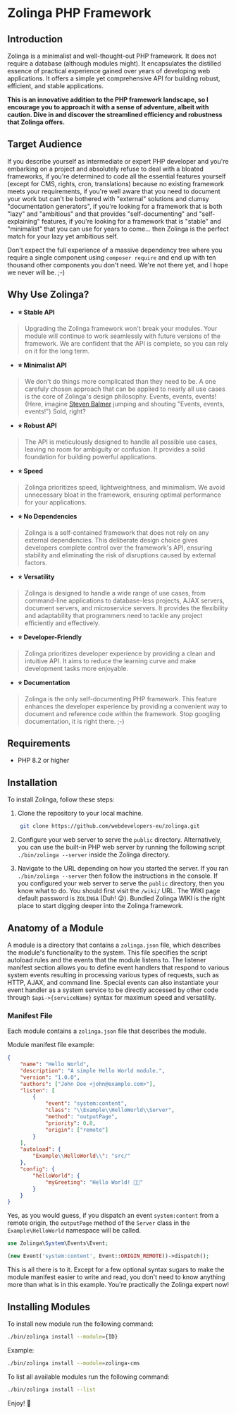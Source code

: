 # Zolinga PHP Framework

## Introduction
Zolinga is a minimalist and well-thought-out PHP framework. It does not require a database (although modules might). It encapsulates the distilled essence of practical experience gained over years of developing web applications. It offers a simple yet comprehensive API for building robust, efficient, and stable applications.

**This is an innovative addition to the PHP framework landscape, so I encourage you to approach it with a sense of adventure, albeit with caution. Dive in and discover the streamlined efficiency and robustness that Zolinga offers.**

## Target Audience

If you describe yourself as intermediate or expert PHP developer and you're embarking on a project and absolutely refuse to deal with a bloated frameworks, if you're determined to code all the essential features yourself (except for CMS, rights, cron, translations) because no existing framework meets your requirements, if you're well aware that you need to document your work but can't be bothered with "external" solutions and clumsy "documentation generators", if you're looking for a framework that is both "lazy" and "ambitious" and that provides "self-documenting" and "self-explaining" features, if you're looking for a framework that is "stable" and "minimalist" that you can use for years to come... then Zolinga is the perfect match for your lazy yet ambitious self.

Don't expect the full experience of a massive dependency tree where you require a single component using `composer require` and end up with ten thousand other components you don't need. We're not there yet, and I hope we never will be. ;-)

## Why Use Zolinga?
- **⭐ Stable API** 
> Upgrading the Zolinga framework won't break your modules. Your module will continue to work seamlessly with future versions of the framework. We are confident that the API is complete, so you can rely on it for the long term.
- **⭐ Minimalist API**
> We don't do things more complicated than they need to be. A one carefuly chosen approach that can be applied to nearly all use cases is the core of Zolinga's design philosophy. Events, events, events! (Here, imagine [Steven Balmer](https://www.youtube.com/watch?v=Vhh_GeBPOhs) jumping and shouting "Events, events, events!") Sold, right?
- **⭐ Robust API**
> The API is meticulously designed to handle all possible use cases, leaving no room for ambiguity or confusion. It provides a solid foundation for building powerful applications.
- **⭐ Speed**
> Zolinga prioritizes speed, lightweightness, and minimalism. We avoid unnecessary bloat in the framework, ensuring optimal performance for your applications.
- **⭐ No Dependencies**
> Zolinga is a self-contained framework that does not rely on any external dependencies. This deliberate design choice gives developers complete control over the framework's API, ensuring stability and eliminating the risk of disruptions caused by external factors.
- **⭐ Versatility**
> Zolinga is designed to handle a wide range of use cases, from command-line applications to database-less projects, AJAX servers, document servers, and microservice servers. It provides the flexibility and adaptability that programmers need to tackle any project efficiently and effectively.
- **⭐ Developer-Friendly**
> Zolinga prioritizes developer experience by providing a clean and intuitive API. It aims to reduce the learning curve and make development tasks more enjoyable.
- **⭐ Documentation**
> Zolinga is the only self-documenting PHP framework. This feature enhances the developer experience by providing a convenient way to document and reference code within the framework. Stop googling documentation, it is right there. ;-)

## Requirements
- PHP 8.2 or higher

## Installation
To install Zolinga, follow these steps:

1. Clone the repository to your local machine.
```bash
    git clone https://github.com/webdevelopers-eu/zolinga.git
```

2. Configure your web server to serve the `public` directory. Alternatively, you can use the built-in PHP web server by running the following script `./bin/zolinga --server` inside the Zolinga directory.

3. Navigate to the URL depending on how you started the server. If you ran `./bin/zolinga --server` then follow the instructions in the console. If you configured your web server to serve the `public` directory, then you know what to do. You should first visit the `/wiki/` URL. The WIKI page default password is `ZOLINGA` (Duh! 😜). Bundled Zolinga WIKI is the right place to start digging deeper into the Zolinga framework.

## Anatomy of a Module
A module is a directory that contains a `zolinga.json` file, which describes the module's functionality to the system. This file specifies the script autoload rules and the events that the module listens to. The listener manifest section allows you to define event handlers that respond to various system events resulting in processing various types of requests, such as HTTP, AJAX, and command line. Special events can also instantiate your event handler as a system service to be directly accessed by other code through `$api->{serviceName}` syntax for maximum speed and versatility.

### Manifest File
Each module contains a `zolinga.json` file that describes the module. 

Module manifest file example:

```json
{
    "name": "Hello World",
    "description": "A simple Hello World module.",
    "version": "1.0.0",
    "authors": ["John Doe <john@example.com>"],
    "listen": [
        {
            "event": "system:content",
            "class": "\\Example\\HelloWorld\\Server",
            "method": "outputPage",
            "priority": 0.8,
            "origin": ["remote"]
        }
    ],
    "autoload": {
        "Example\\HelloWorld\\": "src/"
    },
    "config": {
        "helloWorld": {
            "myGreeting": "Hello World! 🥳🎉"
        }
    }
}
``` 
Yes, as you would guess, if you dispatch an event `system:content` from a remote origin, the `outputPage` method of the `Server` class in the `Example\HelloWorld` namespace will be called.

```php
use Zolinga\System\Events\Event;

(new Event('system:content', Event::ORIGIN_REMOTE))->dispatch();
```

This is all there is to it. Except for a few optional syntax sugars to make the module manifest easier to write and read, you don't need to know anything more than what is in this example. You're practically the Zolinga expert now!

## Installing Modules

To install new module run the following command:

```bash
./bin/zolinga install --module={ID}
```

Example:

```bash
./bin/zolinga install --module=zolinga-cms
``` 

To list all available modules run the following command:

```bash
./bin/zolinga install --list
```

Enjoy! 🎉
